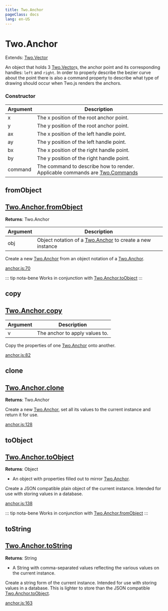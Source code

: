 ```yaml
---
title: Two.Anchor
pageClass: docs
lang: en-US
---
```


# Two.Anchor


<div class="extends">

Extends: [Two.Vector](/docs/vector/)

</div>


An object that holds 3 [Two.Vector](/docs/vector/)s, the anchor point and its corresponding handles: `left` and `right`. In order to properly describe the bezier curve about the point there is also a command property to describe what type of drawing should occur when Two.js renders the anchors.


<div class="meta">
  <custom-button text="Source" type="source" href="https://github.com/jonobr1/two.js/blob/main/src/anchor.js" />
</div>


<carbon-ads />


### Constructor


| Argument | Description |
| ---- | ----------- |
|  x  | The x position of the root anchor point. |
|  y  | The y position of the root anchor point. |
|  ax  | The x position of the left handle point. |
|  ay  | The y position of the left handle point. |
|  bx  | The x position of the right handle point. |
|  by  | The y position of the right handle point. |
|  command  | The command to describe how to render. Applicable commands are [Two.Commands](/docs/two/#commands) |



<div class="static function ">

## fromObject

<h2 class="longname" aria-hidden="true"><a href="#fromObject"><span class="prefix">Two.Anchor.</span><span class="shortname">fromObject</span></a></h2>




<div class="returns">

__Returns__: Two.Anchor



</div>









<div class="params">

| Argument | Description |
| ---- | ----------- |
|  obj  | Object notation of a [Two.Anchor](/docs/anchor/) to create a new instance |
</div>




<div class="description">

Create a new [Two.Anchor](/docs/anchor/) from an object notation of a [Two.Anchor](/docs/anchor/).

</div>





<div class="meta">

  <a class="lineno" target="_blank" rel="noopener noreferrer" href="https://github.com/jonobr1/two.js/blob/main/src/anchor.js#L70">
    anchor.js:70
  </a>

</div>



<div class="tags">


::: tip nota-bene
Works in conjunction with [Two.Anchor.toObject](/docs/anchor/#toobject)
:::


</div>


</div>



<div class="instance function ">

## copy

<h2 class="longname" aria-hidden="true"><a href="#copy"><span class="prefix">Two.Anchor.</span><span class="shortname">copy</span></a></h2>












<div class="params">

| Argument | Description |
| ---- | ----------- |
|  v  | The anchor to apply values to. |
</div>




<div class="description">

Copy the properties of one [Two.Anchor](/docs/anchor/) onto another.

</div>





<div class="meta">

  <a class="lineno" target="_blank" rel="noopener noreferrer" href="https://github.com/jonobr1/two.js/blob/main/src/anchor.js#L82">
    anchor.js:82
  </a>

</div>




</div>



<div class="instance function ">

## clone

<h2 class="longname" aria-hidden="true"><a href="#clone"><span class="prefix">Two.Anchor.</span><span class="shortname">clone</span></a></h2>




<div class="returns">

__Returns__: Two.Anchor



</div>












<div class="description">

Create a new [Two.Anchor](/docs/anchor/), set all its values to the current instance and return it for use.

</div>





<div class="meta">

  <a class="lineno" target="_blank" rel="noopener noreferrer" href="https://github.com/jonobr1/two.js/blob/main/src/anchor.js#L128">
    anchor.js:128
  </a>

</div>




</div>



<div class="instance function ">

## toObject

<h2 class="longname" aria-hidden="true"><a href="#toObject"><span class="prefix">Two.Anchor.</span><span class="shortname">toObject</span></a></h2>




<div class="returns">

__Returns__: Object


- An object with properties filled out to mirror [Two.Anchor](/docs/anchor/).


</div>












<div class="description">

Create a JSON compatible plain object of the current instance. Intended for use with storing values in a database.

</div>





<div class="meta">

  <a class="lineno" target="_blank" rel="noopener noreferrer" href="https://github.com/jonobr1/two.js/blob/main/src/anchor.js#L138">
    anchor.js:138
  </a>

</div>



<div class="tags">


::: tip nota-bene
Works in conjunction with [Two.Anchor.fromObject](/docs/anchor/#fromobject)
:::


</div>


</div>



<div class="instance function ">

## toString

<h2 class="longname" aria-hidden="true"><a href="#toString"><span class="prefix">Two.Anchor.</span><span class="shortname">toString</span></a></h2>




<div class="returns">

__Returns__: String


- A String with comma-separated values reflecting the various values on the current instance.


</div>












<div class="description">

Create a string form of the current instance. Intended for use with storing values in a database. This is lighter to store than the JSON compatible [Two.Anchor.toObject](/docs/anchor/#toobject).

</div>





<div class="meta">

  <a class="lineno" target="_blank" rel="noopener noreferrer" href="https://github.com/jonobr1/two.js/blob/main/src/anchor.js#L163">
    anchor.js:163
  </a>

</div>




</div>


